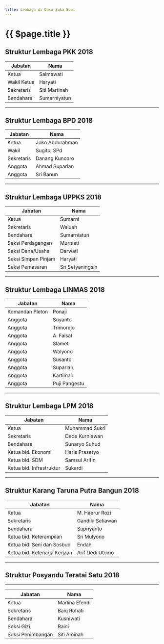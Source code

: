 ```yaml
---
title: Lembaga di Desa Suka Bumi
---
```

# {{ $page.title }}

## Struktur Lembaga PKK 2018

| Jabatan     | Nama          |
| ----------- | ------------- |
| Ketua       | Salmawati     |
| Wakil Ketua | Haryati       |
| Sekretaris  | Siti Martinah |
| Bendahara   | Sumarniyatun  |

---

## Struktur Lembaga BPD 2018

| Jabatan    | Nama            |
| ---------- | --------------- |
| Ketua      | Joko Abdurahman |
| Wakil      | Sugito, SPd     |
| Sekretaris | Danang Kuncoro  |
| Anggota    | Ahmad Suparlan  |
| Anggota    | Sri Banun       |

---

## Struktur Lembaga UPPKS 2018

| Jabatan             | Nama             |
| ------------------- | ---------------- |
| Ketua               | Sumarni          |
| Sekretaris          | Waluah           |
| Bendahara           | Sumarniatun      |
| Seksi Perdagangan   | Murniati         |
| Seksi Dana/Usaha    | Darwati          |
| Seksi Simpan Pinjam | Haryati          |
| Seksi Pemasaran     | Sri Setyaningsih |

---

## Struktur Lembaga LINMAS 2018

| Jabatan         | Nama          |
| --------------- | ------------- |
| Komandan Pleton | Ponaji        |
| Anggota         | Suyanto       |
| Anggota         | Trimorejo     |
| Anggota         | A. Faisal     |
| Anggota         | Slamet        |
| Anggota         | Walyono       |
| Anggota         | Susanto       |
| Anggota         | Suparlan      |
| Anggota         | Kartiman      |
| Anggota         | Puji Pangestu |

---

## Struktur Lembaga LPM 2018

| Jabatan                  | Nama           |
| ------------------------ | -------------- |
| Ketua                    | Muhammad Sukri |
| Sekretaris               | Dede Kurniawan |
| Bendahara                | Sunaryo Suhud  |
| Ketua bid. Ekonomi       | Haris Prasetyo |
| Ketua bid. SDM           | Samsul Arifin  |
| Ketua bid. Infrastruktur | Sukardi        |

---

## Struktur Karang Taruna Putra Bangun 2018

| Jabatan                     | Nama             |
| --------------------------- | ---------------- |
| Ketua                       | M. Haerur Rozi   |
| Sekretaris                  | Gandiki Setiawan |
| Bendahara                   | Supriyanto       |
| Ketua bid. Keterampilan     | Sri Mulyono      |
| Ketua bid. Seni dan Sosbud  | Endah            |
| Ketua bid. Ketenaga Kerjaan | Arif Dedi Utomo  |

---

## Struktur Posyandu Teratai Satu 2018

---

| Jabatan           | Nama           |
| ----------------- | -------------- |
| Ketua             | Marlina Efendi |
| Sekretaris        | Baiq Rohati    |
| Bendahara         | Kusniwati      |
| Seksi Gizi        | Raini          |
| Seksi Penimbangan | Siti Aminah     |
